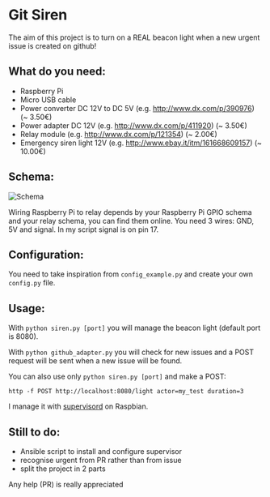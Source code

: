 # Git Siren
The aim of this project is to turn on a REAL beacon light when a new urgent issue is created on github!

## What do you need:
- Raspberry Pi
- Micro USB cable
- Power converter DC 12V to DC 5V (e.g. http://www.dx.com/p/390976) (~ 3.50€)
- Power adapter DC 12V (e.g. http://www.dx.com/p/411920) (~ 3.50€)
- Relay module (e.g. http://www.dx.com/p/121354) (~ 2.00€)
- Emergency siren light 12V (e.g. http://www.ebay.it/itm/161668609157) (~ 10.00€)

## Schema:
![Schema](http://i.imgur.com/riv5JDl.png)

Wiring Raspberry Pi to relay depends by your Raspberry Pi GPIO schema and your relay schema, you can find them online.
You need 3 wires: GND, 5V and signal.
In my script signal is on pin 17.

## Configuration:
You need to take inspiration from `config_example.py` and create your own `config.py` file.

## Usage:
With `python siren.py [port]` you will manage the beacon light (default port is 8080).

With `python github_adapter.py` you will check for new issues and a POST request will be sent when a new issue will be found.

You can also use only `python siren.py [port]` and make a POST:

`http -f POST http://localhost:8080/light actor=my_test duration=3`

I manage it with [supervisord](http://supervisord.org/) on Raspbian.

## Still to do:
- Ansible script to install and configure supervisor
- recognise urgent from PR rather than from issue
- split the project in 2 parts

Any help (PR) is really appreciated
